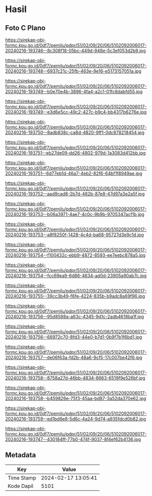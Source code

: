# Hasil

## Foto C Plano

https://sirekap-obj-formc.kpu.go.id/0df7/pemilu/pdpr/51/02/09/20/06/5102092006017-20240216-193746--8c308f18-05bc-449d-948e-5c3ef053d2b9.jpg

https://sirekap-obj-formc.kpu.go.id/0df7/pemilu/pdpr/51/02/09/20/06/5102092006017-20240216-193748--6937c21c-25fb-463e-9e16-e5173157051a.jpg

https://sirekap-obj-formc.kpu.go.id/0df7/pemilu/pdpr/51/02/09/20/06/5102092006017-20240216-193749--b0e70e4b-3896-4fa4-a2c1-01fc8dabfd55.jpg

https://sirekap-obj-formc.kpu.go.id/0df7/pemilu/pdpr/51/02/09/20/06/5102092006017-20240216-193749--e3d6e5cc-49c2-427c-b9c4-bb4317b6276e.jpg

https://sirekap-obj-formc.kpu.go.id/0df7/pemilu/pdpr/51/02/09/20/06/5102092006017-20240216-193750--8adb838c-ca8d-4820-9ff1-0dc878218454.jpg

https://sirekap-obj-formc.kpu.go.id/0df7/pemilu/pdpr/51/02/09/20/06/5102092006017-20240216-193751--eb27de09-dd26-4802-979d-1a3083d412bb.jpg

https://sirekap-obj-formc.kpu.go.id/0df7/pemilu/pdpr/51/02/09/20/06/5102092006017-20240216-193751--6d77eb1d-46a7-4eb2-82f6-64bf1f8949ae.jpg

https://sirekap-obj-formc.kpu.go.id/0df7/pemilu/pdpr/51/02/09/20/06/5102092006017-20240216-193752--aad9cad8-2b7d-482b-87e8-47d97a3e2a5f.jpg

https://sirekap-obj-formc.kpu.go.id/0df7/pemilu/pdpr/51/02/09/20/06/5102092006017-20240216-193753--b06a3971-4ae7-4c0c-9b9b-9705347acf1b.jpg

https://sirekap-obj-formc.kpu.go.id/0df7/pemilu/pdpr/51/02/09/20/06/5102092006017-20240216-193753--a8f8250f-1428-4c4d-ba68-95727d3e9c1d.jpg

https://sirekap-obj-formc.kpu.go.id/0df7/pemilu/pdpr/51/02/09/20/06/5102092006017-20240216-193754--f100432c-ebb9-4872-8593-ee7eebc878a5.jpg

https://sirekap-obj-formc.kpu.go.id/0df7/pemilu/pdpr/51/02/09/20/06/5102092006017-20240216-193754--fcc69ea9-6d86-4634-ad0d-23905a90ab7c.jpg

https://sirekap-obj-formc.kpu.go.id/0df7/pemilu/pdpr/51/02/09/20/06/5102092006017-20240216-193755--39cc3b49-f6fe-4224-835b-b9adc8a69f96.jpg

https://sirekap-obj-formc.kpu.go.id/0df7/pemilu/pdpr/51/02/09/20/06/5102092006017-20240216-193756--95d8588a-a63c-4345-9d1c-2adb4618ba1f.jpg

https://sirekap-obj-formc.kpu.go.id/0df7/pemilu/pdpr/51/02/09/20/06/5102092006017-20240216-193756--66972c70-8fd3-44e0-b7d1-0b9f7b1f6bd1.jpg

https://sirekap-obj-formc.kpu.go.id/0df7/pemilu/pdpr/51/02/09/20/06/5102092006017-20240216-193757--de06f63a-fd2b-48a6-9cf5-17c007be42f6.jpg

https://sirekap-obj-formc.kpu.go.id/0df7/pemilu/pdpr/51/02/09/20/06/5102092006017-20240216-193758--8758a27d-46bb-4834-8663-6519f9e526bf.jpg

https://sirekap-obj-formc.kpu.go.id/0df7/pemilu/pdpr/51/02/09/20/06/5102092006017-20240216-193758--b459826e-75f3-45aa-bd87-3a52da370e62.jpg

https://sirekap-obj-formc.kpu.go.id/0df7/pemilu/pdpr/51/02/09/20/06/5102092006017-20240216-193759--ed1bd6e8-5d6c-4a24-9d74-a935fdcd0b82.jpg

https://sirekap-obj-formc.kpu.go.id/0df7/pemilu/pdpr/51/02/09/20/06/5102092006017-20240216-193747--430184ff-77b0-474f-9037-8f4ef62b4136.jpg


## Metadata

| Key        | Value               |
| ---------- | ------------------- |
| Time Stamp | 2024-02-17 13:05:41 |
| Kode Dapil | 5101                |



